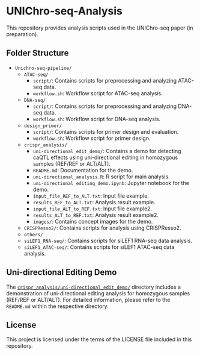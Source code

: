 # UNIChro-seq-Analysis

This repository provides analysis scripts used in the UNIChro-seq paper (in preparation).

## Folder Structure

* `Unichro-seq-pipeline/`
   * `ATAC-seq/`
      * `script/`: Contains scripts for preprocessing and analyzing ATAC-seq data.
      * `workflow.sh`: Workflow script for ATAC-seq analysis.
   * `DNA-seq/`
      * `script/`: Contains scripts for preprocessing and analyzing DNA-seq data.
      * `workflow.sh`: Workflow script for DNA-seq analysis.
   * `design_primer/`
      * `script/`: Contains scripts for primer design and evaluation.
      * `workflow.sh`: Workflow script for primer design.
   * `crispr_analysis/`
      * `uni-directional_edit_demo/`: Contains a demo for detecting caQTL effects using uni-directional editing in homozygous samples (REF/REF or ALT/ALT).      
      * `README.md`: Documentation for the demo.
      * `uni-directional_analysis.R`: R script for main analysis.
      * `uni-directional_editing_demo.ipynb`: Jupyter notebook for the demo.
      * `input_file_REF_to_ALT.txt`: Input file example.
      * `results_REF_to_ALT.txt`: Analysis result example.
      * `input_file_ALT_to_REF.txt`: Input file example2.
      * `results_ALT_to_REF.txt`: Analysis result example2.
      * `images/`: Contains concept images for the demo.
   * `CRISPResso2/`: Contains scripts for analysis using CRISPResso2.
   * `others/`
   * `siLEF1_RNA-seq/`: Contains scripts for siLEF1 RNA-seq data analysis.
   * `siLEF1_ATAC-seq/`: Contains scripts for siLEF1 ATAC-seq data analysis.

## Uni-directional Editing Demo

The [`crispr_analysis/uni-directional_edit_demo/`](crispr_analysis/uni-directional_edit_demo/) directory includes a demonstration of uni-directional editing analysis for homozygous samples (REF/REF or ALT/ALT). For detailed information, please refer to the `README.md` within the respective directory.

## License

This project is licensed under the terms of the LICENSE file included in this repository.
